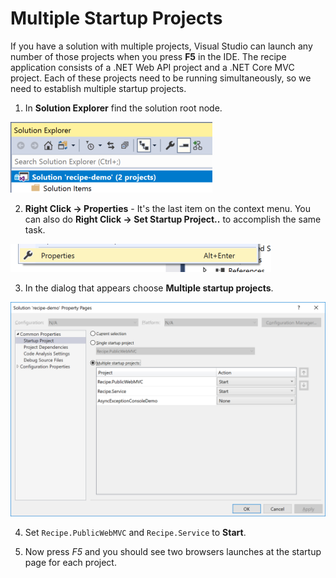 # Multiple Startup Projects
If you have a solution with multiple projects, Visual Studio can launch any number of those projects when you press **F5** in the IDE.  The recipe application consists of a .NET Web API project and a .NET Core MVC project. Each of these projects need to be running simultaneously, so we need to establish multiple startup projects.

1. In **Solution Explorer** find the solution root node.

![Solution Explorer with solution node selected](MultipleStartupProjects-SolutionNode.png)

2. **Right Click -> Properties** - It's the last item on the context menu. You can also do **Right Click -> Set Startup Project..** to accomplish the same task.

![Solution Explorer context menu with the properties item selected](MultipleStartupProjects-SolutionProperties.png)

3. In the dialog that appears choose **Multiple startup projects**.

![Solution properties dialog](MultipleStartupProjects-SolutionPropertiesDialog1.png)

4. Set `Recipe.PublicWebMVC` and `Recipe.Service` to **Start**.

5. Now press *F5* and you should see two browsers launches at the startup page for each project.